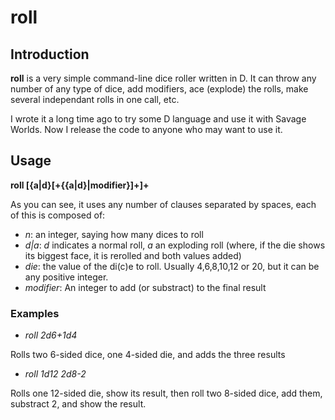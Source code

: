 # roll
## Introduction
**roll** is a very simple command-line dice roller written in D. It can throw any number of any type of dice, add modifiers, ace (explode) the rolls, make several independant rolls in one call, etc.

I wrote it a long time ago to try some D language and use it with Savage Worlds. Now I release the code to anyone who may want to use it.

## Usage

**roll  [<n>{a|d}<die>[+{<n>{a|d}<die>|modifier}]+]+**

As you can see, it uses any number of clauses separated by spaces, each of this is composed of:

* *n*: an integer, saying how many dices to roll
* *d|a*: *d* indicates a normal roll, *a* an exploding roll (where, if the die shows its biggest face, it is rerolled and both values added)
* *die*: the value of the di(c)e to roll. Usually 4,6,8,10,12 or 20, but it can be any positive integer.
* *modifier*: An integer to add (or substract) to the final result

### Examples

* *roll 2d6+1d4*

Rolls two 6-sided dice, one 4-sided die, and adds the three results

* *roll 1d12 2d8-2*

Rolls one 12-sided die, show its result, then roll two 8-sided dice, add them, substract 2, and show the result.
